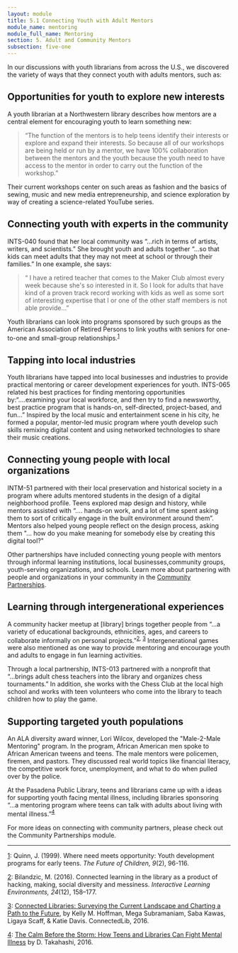 ```yaml
---
layout: module
title: 5.1 Connecting Youth with Adult Mentors
module_name: mentoring
module_full_name: Mentoring
section: 5. Adult and Community Mentors
subsection: five-one
---
```


In our discussions with youth librarians from across the U.S., we discovered the variety of ways that they connect youth with adults mentors, such as: 

## Opportunities for youth to explore new interests 

A youth librarian at a Northwestern library describes how mentors are a central element for encouraging youth to learn something new: 

>“The function of the mentors is to help teens identify their interests or explore and expand their interests. So because all of our workshops are being held or run by a mentor, we have 100% collaboration between the mentors and the youth because the youth need to have access to the mentor in order to carry out the function of the workshop.” 

Their current workshops center on such areas as fashion and the basics of sewing, music and new media entrepreneurship, and science exploration by way of creating a science-related YouTube series. 

## Connecting youth with experts in the community 

INTS-040 found that her local community was “...rich in terms of artists, writers, and scientists.” She brought youth and adults together “...so that kids can meet adults that they may not meet at school or through their families.” In one example, she says: 

>“ I have a retired teacher that comes to the Maker Club almost every week because she's so interested in it. So I look for adults that have kind of a proven track record working with kids as well as some sort of interesting expertise that I or one of the other staff members is not able provide...” 

Youth librarians can look into programs sponsored by such groups as the American Association of Retired Persons to link youths with seniors for one-to-one and small-group relationships.<sup><a name="1" href="#fn1">1</a></sup>

## Tapping into local industries 

Youth librarians have tapped into local businesses and industries to provide practical mentoring or career development experiences for youth. INTS-065 related his best practices for finding mentoring opportunities by:“....examining  your local workforce, and then try to find a newsworthy, best practice program that is hands-on, self-directed, project-based, and fun…” Inspired by the local music and entertainment scene in his city, he formed a popular, mentor-led music program where youth develop such skills remixing digital content and using networked technologies to share their music creations. 

## Connecting young people with local organizations 

INTM-51 partnered with their local preservation and historical society in a program where adults mentored students in the design of a digital neighborhood profile. Teens explored map design and history, while mentors assisted with  “.... hands-on work, and a lot of time spent asking them to sort of critically engage in the built environment around them”. Mentors also helped young people reflect on the design process, asking them "... how do you make meaning for somebody else by creating this digital tool?" 

Other partnerships have included connecting young people with mentors through informal learning institutions, local businesses,community groups, youth-serving organizations, and schools. Learn more about partnering with people and organizations in your community in the [Community Partnerships](../partnerships/).

## Learning through intergenerational experiences 

A community hacker meetup at [library] brings together people from “...a variety of educational backgrounds, ethnicities, ages, and careers to collaborate informally on personal projects.”<sup><a name="2" href="#fn2">2</a>, <a name="3" href="#fn3">3</a></sup> Intergenerational games were also mentioned as one way to provide mentoring and encourage youth and adults to engage in fun learning activities. 

Through a local partnership, INTS-013  partnered with a nonprofit that “...brings adult chess teachers into the library and organizes chess tournaments.”  In addition, she works with the Chess Club at the local high school and works with teen volunteers who come into the library to teach children how to play the game. 

## Supporting targeted youth populations 

An ALA diversity award winner, Lori Wilcox, developed the "Male-2-Male Mentoring" program. In the program, African American men spoke to African American tweens and teens. The male mentors were policemen, firemen, and pastors. They discussed real world topics like financial literacy, the competitive work force, unemployment, and what to do when pulled over by the police. 

At the Pasadena Public Library, teens and librarians came up with a ideas for supporting youth facing mental illness, including libraries sponsoring “...a mentoring program where teens can talk with adults about living with mental illness.”<sup><a name="4" href="#fn4">4</a></sup>

For more ideas on connecting with community partners, please check out the Community Partnerships module.   

<hr/>

<a name="fn1" href="#1">1</a>:  Quinn, J. (1999). Where need meets opportunity: Youth development programs for early teens. _The Future of Children, 9_(2), 96-116. 

<a name="fn2" href="#2">2</a>: Bilandzic, M. (2016). Connected learning in the library as a product of hacking, making, social diversity and messiness. _Interactive Learning Environments, 24_(12), 158–177. 

<a name="fn3" href="#3">3</a>: [Connected Libraries: Surveying the Current Landscape and Charting a Path to the Future](https://connectedlib.ischool.uw.edu/connected-learning-in-libraries), by Kelly M. Hoffman, Mega Subramaniam, Saba Kawas, Ligaya Scaff, & Katie Davis. ConnectedLib, 2016.

<a name="fn4" href="#4">4</a>: [The Calm Before the Storm: How Teens and Libraries Can Fight Mental Illness](http://yalsa.ala.org/blog/2016/05/29/the-calm-before-the-storm-how-teens-and-libraries-can-fight-mental-illness/) by D. Takahashi, 2016. 